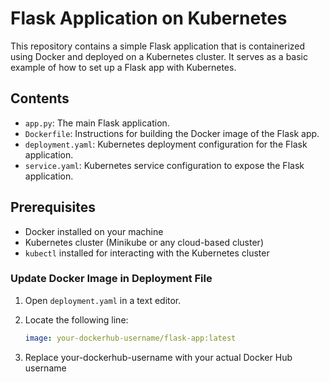 # Flask Application on Kubernetes

This repository contains a simple Flask application that is containerized using Docker and deployed on a Kubernetes cluster. It serves as a basic example of how to set up a Flask app with Kubernetes.

## Contents

- `app.py`: The main Flask application.
- `Dockerfile`: Instructions for building the Docker image of the Flask app.
- `deployment.yaml`: Kubernetes deployment configuration for the Flask application.
- `service.yaml`: Kubernetes service configuration to expose the Flask application.

## Prerequisites

- Docker installed on your machine
- Kubernetes cluster (Minikube or any cloud-based cluster)
- `kubectl` installed for interacting with the Kubernetes cluster

### Update Docker Image in Deployment File

1. Open `deployment.yaml` in a text editor.

2. Locate the following line:

   ```yaml
   image: your-dockerhub-username/flask-app:latest

3. Replace your-dockerhub-username with your actual Docker Hub username

